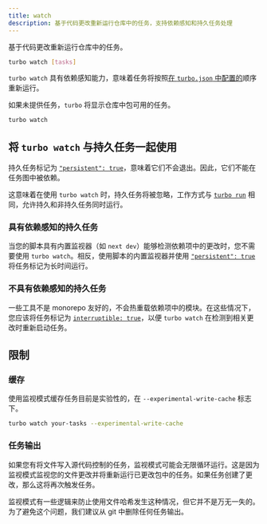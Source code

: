 ```yaml
---
title: watch
description: 基于代码更改重新运行仓库中的任务，支持依赖感知和持久任务处理
---
```


基于代码更改重新运行仓库中的任务。

```bash title="Terminal"
turbo watch [tasks]
```

`turbo watch` 具有依赖感知能力，意味着任务将按照[在 `turbo.json` 中配置的](/api-reference/configuration/configuring-turbo.json)顺序重新运行。

如果未提供任务，`turbo` 将显示仓库中包可用的任务。

```bash title="Terminal"
turbo watch
```

## 将 `turbo watch` 与持久任务一起使用

持久任务标记为 [`"persistent": true`](/api-reference/configuration/configuring-turbo.json#persistent)，意味着它们不会退出。因此，它们不能在任务图中被依赖。

这意味着在使用 `turbo watch` 时，持久任务将被忽略，工作方式与 [`turbo run`](/api-reference/commands/run) 相同，允许持久和非持久任务同时运行。

### 具有依赖感知的持久任务

当您的脚本具有内置监视器（如 `next dev`）能够检测依赖项中的更改时，您不需要使用 `turbo watch`。相反，使用脚本的内置监视器并使用 [`"persistent": true`](/api-reference/configuration/configuring-turbo.json#persistent) 将任务标记为长时间运行。

### 不具有依赖感知的持久任务

一些工具不是 monorepo 友好的，不会热重载依赖项中的模块。在这些情况下，您应该将任务标记为 [`interruptible: true`](/api-reference/configuration/configuring-turbo.json#interruptible)，以便 `turbo watch` 在检测到相关更改时重新启动任务。

## 限制

### 缓存

使用监视模式缓存任务目前是实验性的，在 `--experimental-write-cache` 标志下。

```bash title="Terminal"
turbo watch your-tasks --experimental-write-cache
```

### 任务输出

如果您有将文件写入源代码控制的任务，监视模式可能会无限循环运行。这是因为监视模式监视您的文件更改并将重新运行已更改包中的任务。如果任务创建了更改，那么这将再次触发任务。

监视模式有一些逻辑来防止使用文件哈希发生这种情况，但它并不是万无一失的。为了避免这个问题，我们建议从 git 中删除任何任务输出。
